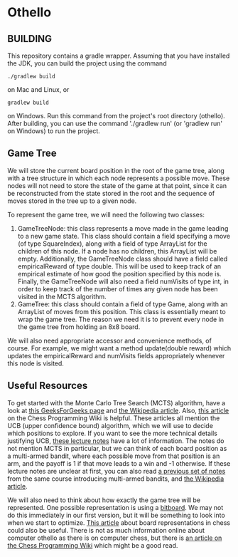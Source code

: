 # Othello

## BUILDING

This repository contains a gradle wrapper.
Assuming that you have installed the JDK, you can build the project using the command

	./gradlew build

on Mac and Linux, or

	gradlew build

on Windows. 
Run this command from the project's root directory (othello). 
After building, you can use the command './gradlew run' (or 'gradlew run' on Windows) 
to run the project.

## Game Tree

We will store the current board position in the root of the game tree, along with a tree
structure in which each node represents a possible move. These nodes will not need to store 
the state of the game at that point, since it can be reconstructed from the state stored in
the root and the sequence of moves stored in the tree up to a given node. 

To represent the game tree, we will need the following two classes:
  1. GameTreeNode: this class represents a move made in the game leading to a new game state.
     This class should contain a field specifying a move (of type SquareIndex), along with 
     a field of type ArrayList<GameTreeNode> for the children of this node. If a node has no
     children, this ArrayList will be empty. 
     Additionally, the GameTreeNode class should have a field called empiricalReward of type double.
     This will be used to keep track of an empirical estimate of how good the position specified by this node is.
     Finally, the GameTreeNode will also need a field numVisits of type int, in order to keep track of the number
     of times any given node has been visited in the MCTS algorithm. 
  2. GameTree: this class should contain a field of type Game, along with an ArrayList<GameTreeNode> of moves from this position.
     This class is essentially meant to wrap the game tree. The reason we need it is to prevent every node in the game tree from holding an 8x8 board.

We will also need appropriate accessor and convenience methods, of course. For example, we might want a method update(double reward) which updates the
empiricalReward and numVisits fields appropriately whenever this node is visited. 

## Useful Resources

To get started with the Monte Carlo Tree Search (MCTS) algorithm, have a look at
[this GeeksForGeeks page](https://www.geeksforgeeks.org/ml-monte-carlo-tree-search-mcts/) and 
[the Wikipedia article](https://en.wikipedia.org/wiki/Monte_Carlo_tree_search).
Also, [this article](https://www.chessprogramming.org/Monte-Carlo_Tree_Search) on the Chess Programming Wiki is helpful.
These articles all mention the UCB (upper confidence bound) algorithm, which we will use to decide which positions to explore.
If you want to see the more technical details justifying UCB, [these lecture notes](https://ieor8100.github.io/mab/Lecture%203.pdf)
have a lot of information.
The notes do not mention MCTS in particular, but we can think of each board position as a multi-armed bandit, where each possible
move from that position is an arm, and the payoff is 1 if that move leads to a win and -1 otherwise.
If these lecture notes are unclear at first, you can also read [a previous set of notes](https://ieor8100.github.io/mab/Lecture%202.pdf)
from the same course introducing multi-armed bandits, and [the Wikipedia article](https://en.wikipedia.org/wiki/Multi-armed_bandit).

We will also need to think about how exactly the game tree will be represented.
One possible representation is using a [bitboard](https://www.chessprogramming.org/Bitboards).
We may not do this immediately in our first version, but it will be something to look into
when we start to optimize.
[This article](https://en.wikipedia.org/wiki/Board_representation_(computer_chess)) about board representations in chess could also be useful.
There is not as much information online about computer othello as there is on computer chess, but there is
[an article on the Chess Programming Wiki](https://www.chessprogramming.org/Othello) which might be a good read.

